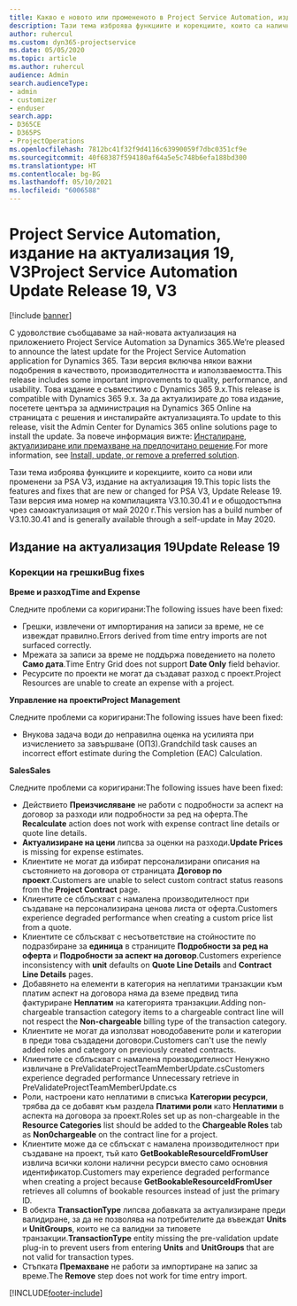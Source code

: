 ```yaml
---
title: Какво е новото или промененото в Project Service Automation, издание на актуализация 19, V3
description: Тази тема изброява функциите и корекциите, които са налични в Project Service Automation V3, издание на актуализация 19, V3.
author: ruhercul
ms.custom: dyn365-projectservice
ms.date: 05/05/2020
ms.topic: article
ms.author: ruhercul
audience: Admin
search.audienceType:
- admin
- customizer
- enduser
search.app:
- D365CE
- D365PS
- ProjectOperations
ms.openlocfilehash: 7812bc41f32f9d4116c63990059f7dbc0351cf9e
ms.sourcegitcommit: 40f68387f594180af64a5e5c748b6efa188bd300
ms.translationtype: HT
ms.contentlocale: bg-BG
ms.lasthandoff: 05/10/2021
ms.locfileid: "6006588"
---
```

# <a name="project-service-automation-update-release-19-v3"></a><span data-ttu-id="9c508-103">Project Service Automation, издание на актуализация 19, V3</span><span class="sxs-lookup"><span data-stu-id="9c508-103">Project Service Automation Update Release 19, V3</span></span>

[!include [banner](../includes/psa-now-project-operations.md)]

<span data-ttu-id="9c508-104">С удоволствие съобщаваме за най-новата актуализация на приложението Project Service Automation за Dynamics 365.</span><span class="sxs-lookup"><span data-stu-id="9c508-104">We’re pleased to announce the latest update for the Project Service Automation application for Dynamics 365.</span></span> <span data-ttu-id="9c508-105">Тази версия включва някои важни подобрения в качеството, производителността и използваемостта.</span><span class="sxs-lookup"><span data-stu-id="9c508-105">This release includes some important improvements to quality, performance, and usability.</span></span> <span data-ttu-id="9c508-106">Това издание е съвместимо с Dynamics 365 9.x.</span><span class="sxs-lookup"><span data-stu-id="9c508-106">This release is compatible with Dynamics 365 9.x.</span></span> <span data-ttu-id="9c508-107">За да актуализирате до това издание, посетете центъра за администрация на Dynamics 365 Online на страницата с решения и инсталирайте актуализацията.</span><span class="sxs-lookup"><span data-stu-id="9c508-107">To update to this release, visit the Admin Center for Dynamics 365 online solutions page to install the update.</span></span> <span data-ttu-id="9c508-108">За повече информация вижте: [Инсталиране, актуализиране или премахване на предпочитано решение](/power-platform/admin/install-remove-preferred-solution).</span><span class="sxs-lookup"><span data-stu-id="9c508-108">For more information, see [Install, update, or remove a preferred solution](/power-platform/admin/install-remove-preferred-solution).</span></span>

<span data-ttu-id="9c508-109">Тази тема изброява функциите и корекциите, които са нови или променени за PSA V3, издание на актуализация 19.</span><span class="sxs-lookup"><span data-stu-id="9c508-109">This topic lists the features and fixes that are new or changed for PSA V3, Update Release 19.</span></span> <span data-ttu-id="9c508-110">Тази версия има номер на компилацията V3.10.30.41 и е общодостъпна чрез самоактуализация от май 2020 г.</span><span class="sxs-lookup"><span data-stu-id="9c508-110">This version has a build number of V3.10.30.41 and is generally available through a self-update in May 2020.</span></span>

## <a name="update-release-19"></a><span data-ttu-id="9c508-111">Издание на актуализация 19</span><span class="sxs-lookup"><span data-stu-id="9c508-111">Update Release 19</span></span>

### <a name="bug-fixes"></a><span data-ttu-id="9c508-112">Корекции на грешки</span><span class="sxs-lookup"><span data-stu-id="9c508-112">Bug fixes</span></span>

<span data-ttu-id="9c508-113">**Време и разход**</span><span class="sxs-lookup"><span data-stu-id="9c508-113">**Time and Expense**</span></span>

<span data-ttu-id="9c508-114">Следните проблеми са коригирани:</span><span class="sxs-lookup"><span data-stu-id="9c508-114">The following issues have been fixed:</span></span> 

- <span data-ttu-id="9c508-115">Грешки, извлечени от импортирания на записи за време, не се извеждат правилно.</span><span class="sxs-lookup"><span data-stu-id="9c508-115">Errors derived from time entry imports are not surfaced correctly.</span></span>
- <span data-ttu-id="9c508-116">Мрежата за записи за време не поддържа поведението на полето **Само дата**.</span><span class="sxs-lookup"><span data-stu-id="9c508-116">Time Entry Grid does not support **Date Only** field behavior.</span></span>
- <span data-ttu-id="9c508-117">Ресурсите по проекти не могат да създават разход с проект.</span><span class="sxs-lookup"><span data-stu-id="9c508-117">Project Resources are unable to create an expense with a project.</span></span>

<span data-ttu-id="9c508-118">**Управление на проекти**</span><span class="sxs-lookup"><span data-stu-id="9c508-118">**Project Management**</span></span>

<span data-ttu-id="9c508-119">Следните проблеми са коригирани:</span><span class="sxs-lookup"><span data-stu-id="9c508-119">The following issues have been fixed:</span></span> 

-  <span data-ttu-id="9c508-120">Внукова задача води до неправилна оценка на усилията при изчислението за завършване (ОПЗ).</span><span class="sxs-lookup"><span data-stu-id="9c508-120">Grandchild task causes an incorrect effort estimate during the Completion (EAC) Calculation.</span></span>

<span data-ttu-id="9c508-121">**Sales**</span><span class="sxs-lookup"><span data-stu-id="9c508-121">**Sales**</span></span>

<span data-ttu-id="9c508-122">Следните проблеми са коригирани:</span><span class="sxs-lookup"><span data-stu-id="9c508-122">The following issues have been fixed:</span></span> 

- <span data-ttu-id="9c508-123">Действието **Преизчисляване** не работи с подробности за аспект на договор за разходи или подробности за ред на оферта.</span><span class="sxs-lookup"><span data-stu-id="9c508-123">The **Recalculate** action does not work with expense contract line details or quote line details.</span></span>
- <span data-ttu-id="9c508-124">**Актуализиране на цени** липсва за оценки на разходи.</span><span class="sxs-lookup"><span data-stu-id="9c508-124">**Update Prices** is missing for expense estimates.</span></span>
-  <span data-ttu-id="9c508-125">Клиентите не могат да избират персонализирани описания на състоянието на договора от страницата **Договор по проект**.</span><span class="sxs-lookup"><span data-stu-id="9c508-125">Customers are unable to select custom contract status reasons from the **Project Contract** page.</span></span>
- <span data-ttu-id="9c508-126">Клиентите се сблъскват с намалена производителност при създаване на персонализирана ценова листа от оферта.</span><span class="sxs-lookup"><span data-stu-id="9c508-126">Customers experience degraded performance when creating a custom price list from a quote.</span></span>
- <span data-ttu-id="9c508-127">Клиентите се сблъскват с несъответствие на стойностите по подразбиране за **единица** в страниците **Подробности за ред на оферта** и **Подробности за аспект на договор**.</span><span class="sxs-lookup"><span data-stu-id="9c508-127">Customers experience inconsistency with **unit** defaults on **Quote Line Details** and **Contract Line Details** pages.</span></span>
- <span data-ttu-id="9c508-128">Добавянето на елементи в категория на неплатими транзакции към платим аспект на договора няма да вземе предвид типа фактуриране **Неплатим** на категорията транзакции.</span><span class="sxs-lookup"><span data-stu-id="9c508-128">Adding non-chargeable transaction category items to a chargeable contract line will not respect the **Non-chargeable** billing type of the transaction category.</span></span>
- <span data-ttu-id="9c508-129">Клиентите не могат да използват новодобавените роли и категории в преди това създадени договори.</span><span class="sxs-lookup"><span data-stu-id="9c508-129">Customers can't use the newly added roles and category on previously created contracts.</span></span>
- <span data-ttu-id="9c508-130">Клиентите се сблъскват с намалена производителност Ненужно извличане в PreValidateProjectTeamMemberUpdate.cs</span><span class="sxs-lookup"><span data-stu-id="9c508-130">Customers experience degraded performance Unnecessary retrieve in PreValidateProjectTeamMemberUpdate.cs</span></span>
- <span data-ttu-id="9c508-131">Роли, настроени като неплатими в списъка **Категории ресурси**, трябва да се добавят към раздела **Платими роли** като **Неплатими** в аспекта на договора за проект.</span><span class="sxs-lookup"><span data-stu-id="9c508-131">Roles set up as non-chargeable in the **Resource Categories** list should be added to the **Chargeable Roles** tab as **Non0chargeable** on the contract line for a project.</span></span>
- <span data-ttu-id="9c508-132">Клиентите може да се сблъскат с намалена производителност при създаване на проект, тъй като **GetBookableResourceIdFromUser** извлича всички колони налични ресурси вместо само основния идентификатор.</span><span class="sxs-lookup"><span data-stu-id="9c508-132">Customers may experience degraded performance when creating a project because **GetBookableResourceIdFromUser** retrieves all columns of bookable resources instead of just the primary ID.</span></span>
- <span data-ttu-id="9c508-133">В обекта **TransactionType** липсва добавката за актуализиране преди валидиране, за да не позволява на потребителите да въвеждат **Units** и **UnitGroups**, които не са валидни за типовете транзакции.</span><span class="sxs-lookup"><span data-stu-id="9c508-133">**TransactionType** entity missing the pre-validation update plug-in to prevent users from entering **Units** and **UnitGroups** that are not valid for transaction types.</span></span>
- <span data-ttu-id="9c508-134">Стъпката **Премахване** не работи за импортиране на запис за време.</span><span class="sxs-lookup"><span data-stu-id="9c508-134">The **Remove** step does not work for time entry import.</span></span>


[!INCLUDE[footer-include](../includes/footer-banner.md)]
